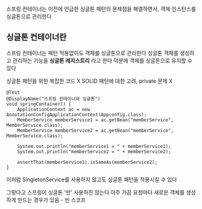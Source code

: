 스프링 컨테이너는 이전에 언급한 싱글톤 패턴의 문제점을 해결하면서, 
객체 인스턴스를 싱글톤으로 관리한다

## 싱글톤 컨테이너란

스프링 컨테이너는 패턴 적용없이도 객체를 싱글톤으로 관리한다
싱글톤 객체를 생성하고 관리하는 기능을 **싱글톤 레지스트리** 라고 한다
덕분에 객체를 싱글톤으로 유지할 수 있다

싱글톤 패턴을 위한 복잡한 코드 X
SOLID 패턴에 대한 고려, private 문제 X


```
@Test  
@DisplayName("스프링 컨테이너와 싱글톤")  
void springContainer() {  
    ApplicationContext ac = new AnnotationConfigApplicationContext(Appconfig.class);  
    MemberService memberService1 = ac.getBean("memberService", MemberService.class);  
    MemberService memberService2 = ac.getBean("memberService", MemberService.class);  
  
    System.out.println("memberService1 = " + memberService1);  
    System.out.println("memberService2 = " + memberService2);  
  
    assertThat(memberService1).isSameAs(memberService2);  
}
```

이처럼 SingletonService를 사용하지 않고도 싱글톤 패턴을 적용시킬 수 있다

그렇다고 스프링이 싱글톤 '만' 사용하진 않는다 아주 가끔 요청마다 새로운 객체를 생성하게 만드는 경우가 있음 - 빈 스코프

